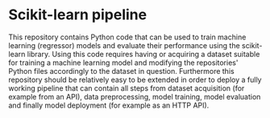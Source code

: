 # Scikit-learn pipeline

This repository contains Python code that can be used to train machine learning (regressor) models and evaluate their performance using the scikit-learn library. Using this code requires having or acquiring a dataset suitable for training a machine learning model and modifying the repositories' Python files accordingly to the dataset in question. Furthermore this repository should be relatively easy to be extended in order to deploy a fully working pipeline that can contain all steps from dataset acquisition (for example from an API), data preprocessing, model training, model evaluation and finally model deployment (for example as an HTTP API).
